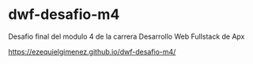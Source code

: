 # dwf-desafio-m4
Desafio final del modulo 4 de la carrera Desarrollo Web Fullstack de Apx

https://ezequielgimenez.github.io/dwf-desafio-m4/
